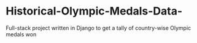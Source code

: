 # Historical-Olympic-Medals-Data-
Full-stack project written in Django to get a tally of country-wise Olympic medals won
